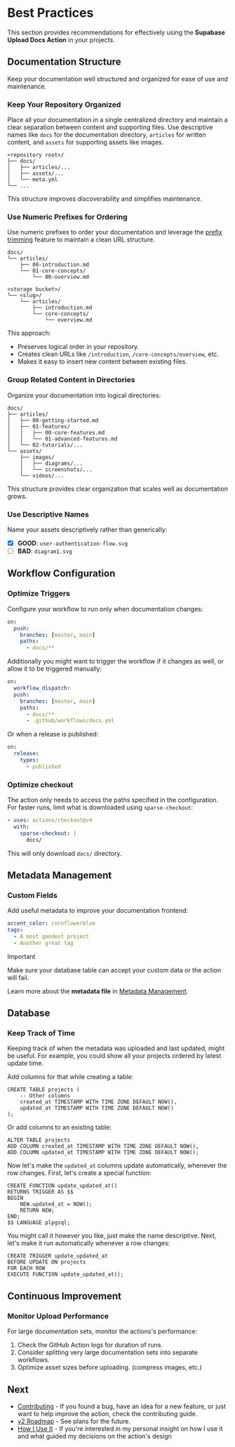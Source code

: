 # Best Practices

This section provides recommendations for effectively using the **Supabase
Upload Docs Action** in your projects.

## Documentation Structure

Keep your documentation well structured and organized for ease of use and
maintenance.

### Keep Your Repository Organized

Place all your documentation in a single centralized directory and maintain a
clear separation between content and supporting files. Use descriptive names
like `docs` for the documentation directory, `articles` for written content, and
`assets` for supporting assets like images.

```tree title=Example Structure
<repository root>/
├── docs/
│   ├── articles/...
│   ├── assets/...
│   └── meta.yml
└── ...
```

This structure improves discoverability and simplifies maintenance.

### Use Numeric Prefixes for Ordering

Use numeric prefixes to order your documentation and leverage the
[prefix trimming](./03-configuration.md#trim-prefixes) feature to maintain a
clean URL structure.

```tree title=Example Repository Structure
docs/
└── articles/
    ├── 00-introduction.md
    └── 01-core-concepts/
        └── 00-overview.md
```

```tree title=Resulting Storage Bucket Structure
<storage bucket>/
└── <slug>/
    └── articles/
        ├── introduction.md
        └── core-concepts/
            └── overview.md
```

This approach:

- Preserves logical order in your repository.
- Creates clean URLs like `/introduction`, `/core-concepts/overview`, etc.
- Makes it easy to insert new content between existing files.

### Group Related Content in Directories

Organize your documentation into logical directories:

```tree title=Example Structure
docs/
├── articles/
│   ├── 00-getting-started.md
│   ├── 01-features/
│   │   ├── 00-core-features.md
│   │   └── 01-advanced-features.md
│   └── 02-tutorials/...
└── assets/
    ├── images/
    │   ├── diagrams/...
    │   └── screenshots/...
    └── videos/...
```

This structure provides clear organization that scales well as documentation
grows.

### Use Descriptive Names

Name your assets descriptively rather than generically:

- [x] **GOOD**: `user-authentication-flow.svg`
- [ ] **BAD**: `diagram1.svg`

## Workflow Configuration

### Optimize Triggers

Configure your workflow to run only when documentation changes:

```yaml continue|highlight=4-5
on:
  push:
    branches: [master, main]
    paths:
      - docs/**
```

Additionally you might want to trigger the workflow if it changes as well, or
allow it to be triggered manually:

```yaml continue|highlight=2,7
on:
  workflow_dispatch:
  push:
    branches: [master, main]
    paths:
      - docs/**
      - .github/workflows/docs.yml
```

Or when a release is published:

```yaml continue
on:
  release:
    types:
      - published
```

### Optimize checkout

The action only needs to access the paths specified in the configuration. For
faster runs, limit what is downloaded using `sparse-checkout`:

```yaml continue=before,after
- uses: actions/checkout@v4
  with:
    sparse-checkout: |
      docs/
```

This will only download `docs/` directory.

## Metadata Management

### Custom Fields

Add useful metadata to improve your documentation frontend:

```yaml
accent_color: cornflowerblue
tags:
  - A most goodest project
  - Another great tag
```

> [!IMPORTANT]
>
> Make sure your database table can accept your custom data or the action will
> fail.

Learn more about the **metadata file** in
[Metadata Management](./02-core-concepts/02-metadata-management.md#metadata-file).

## Database

### Keep Track of Time

Keeping track of when the metadata was uploaded and last updated, might be
useful. For example, you could show all your projects ordered by latest update
time.

Add columns for that while creating a table:

```pgsql
CREATE TABLE projects (
	-- Other columns
	created_at TIMESTAMP WITH TIME ZONE DEFAULT NOW(),
	updated_at TIMESTAMP WITH TIME ZONE DEFAULT NOW()
);
```

Or add columns to an existing table:

```pgsql
ALTER TABLE projects
ADD COLUMN created_at TIMESTAMP WITH TIME ZONE DEFAULT NOW(),
ADD COLUMN updated_at TIMESTAMP WITH TIME ZONE DEFAULT NOW();
```

Now let's make the `updated_at` columns update automatically, whenever the row
changes. First, let's create a special function:

```pgsql
CREATE FUNCTION update_updated_at()
RETURNS TRIGGER AS $$
BEGIN
	NEW.updated_at = NOW();
	RETURN NEW;
END;
$$ LANGUAGE plpgsql;
```

You might call it however you like, just make the name descriptive. Next, let's
make it run automatically whenever a row changes:

```pgsql
CREATE TRIGGER update_updated_at
BEFORE UPDATE ON projects
FOR EACH ROW
EXECUTE FUNCTION update_updated_at();
```

## Continuous Improvement

### Monitor Upload Performance

For large documentation sets, monitor the actions's performance:

1. Check the GitHub Action logs for duration of runs.
2. Consider splitting very large documentation sets into separate workflows.
3. Optimize asset sizes before uploading. (compress images, etc.)

## Next

- [Contributing](./07-contributing.md) - If you found a bug, have an idea for a
  new feature, or just want to help improve the action, check the contributing
  guide.
- [v2 Roadmap](./08-v2-roadmap.md) - See plans for the future.
- [How I Use It](./09-how-i-use-it.md) - If you're interested in my personal
  insight on how I use it and what guided my decisions on the action's design
